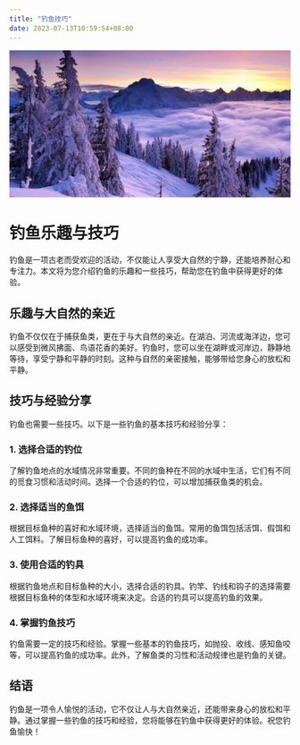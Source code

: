 ```yaml
---
title: "钓鱼技巧"
date: 2023-07-13T10:59:54+08:00
---
```



![](images/647808a926617.jpg)

# 钓鱼乐趣与技巧

钓鱼是一项古老而受欢迎的活动，不仅能让人享受大自然的宁静，还能培养耐心和专注力。本文将为您介绍钓鱼的乐趣和一些技巧，帮助您在钓鱼中获得更好的体验。

## 乐趣与大自然的亲近

钓鱼不仅仅在于捕获鱼类，更在于与大自然的亲近。在湖泊、河流或海洋边，您可以感受到微风拂面、鸟语花香的美好。钓鱼时，您可以坐在湖畔或河岸边，静静地等待，享受宁静和平静的时刻。这种与自然的亲密接触，能够带给您身心的放松和平静。

## 技巧与经验分享

钓鱼也需要一些技巧。以下是一些钓鱼的基本技巧和经验分享：

### 1. 选择合适的钓位

了解钓鱼地点的水域情况非常重要。不同的鱼种在不同的水域中生活，它们有不同的觅食习惯和活动时间。选择一个合适的钓位，可以增加捕获鱼类的机会。

### 2. 选择适当的鱼饵

根据目标鱼种的喜好和水域环境，选择适当的鱼饵。常用的鱼饵包括活饵、假饵和人工饵料。了解目标鱼种的喜好，可以提高钓鱼的成功率。

### 3. 使用合适的钓具

根据钓鱼地点和目标鱼种的大小，选择合适的钓具。钓竿、钓线和钩子的选择需要根据目标鱼种的体型和水域环境来决定。合适的钓具可以提高钓鱼的效果。

### 4. 掌握钓鱼技巧

钓鱼需要一定的技巧和经验。掌握一些基本的钓鱼技巧，如抛投、收线、感知鱼咬等，可以提高钓鱼的成功率。此外，了解鱼类的习性和活动规律也是钓鱼的关键。

## 结语

钓鱼是一项令人愉悦的活动，它不仅让人与大自然亲近，还能带来身心的放松和平静。通过掌握一些钓鱼的技巧和经验，您将能够在钓鱼中获得更好的体验。祝您钓鱼愉快！